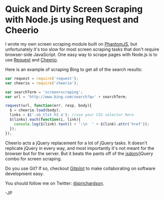 <!--
author: JP Richardson
publish: Wed Apr 11 2012 22:24:09 GMT-0500 (CDT)
status: publish
type: post
link: https://procbits.wordpress.com/2012/04/11/quick-and-dirty-screen-scraping-with-node-js-using-request-and-cheerio/
tags: JavaScript, Node.js
slug: 2012/04/11/quick-and-dirty-screen-scraping-with-node-js-using-request-and-cheerio
-->

Quick and Dirty Screen Scraping with Node.js using Request and Cheerio
======================================================================

I wrote my own screen scraping module built on
[PhantomJS](http://www.phantomjs.org/), but unfortunately it's too slow
for most screen scraping tasks that don't require browser-side
JavaScript. One easy way to scrape pages with Node.js is to use
[Request](https://github.com/mikeal/request) and
[Cheerio](https://github.com/MatthewMueller/cheerio).

Here is an example of scraping Bing to get all of the search results:

```javascript
var request = require('request');
var cheerio = require('cheerio');

var searchTerm = 'screen+scraping';
var url = 'http://www.bing.com/search?q=' + searchTerm;

request(url, function(err, resp, body){
  $ = cheerio.load(body);
  links = $('.sb_tlst h3 a'); //use your CSS selector here
  $(links).each(function(i, link){
    console.log($(link).text() + ':\n  ' + $(link).attr('href'));
  });
});
```

Cheerio acts a jQuery replacement for a lot of jQuery tasks. It doesn't
replicate jQuery in every way, and most importantly it's not meant for
the browser but for the server. But it beats the pants off of the
[jsdom](https://github.com/tmpvar/jsdom)/jQuery combo for screen
scraping.

Do you use Git? If so, checkout [Gitpilot](http://gitpilot.com) to make
collaborating on software development easy.

You should follow me on Twitter:
[@jprichardson](http://twitter.com/jprichardson).

-JP
